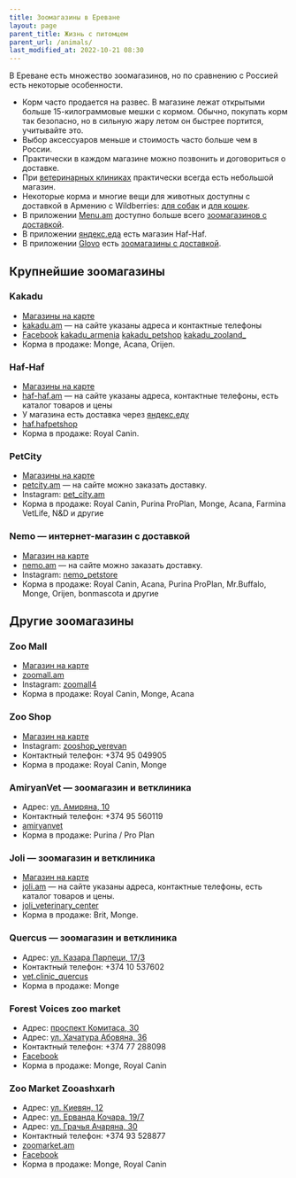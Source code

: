 ```yaml
---
title: Зоомагазины в Ереване
layout: page
parent_title: Жизнь с питомцем
parent_url: /animals/
last_modified_at: 2022-10-21 08:30
---
```


В Ереване есть множество зоомагазинов, но по сравнению с Россией есть некоторые особенности.

- Корм часто продается на развес. В магазине лежат открытыми больше 15-килограммовые мешки с кормом. Обычно,
  покупать корм так безопасно, но в сильную жару летом он быстрее портится, учитывайте это.
- Выбор аксессуаров меньше и стоимость часто больше чем в России.
- Практически в каждом магазине можно позвонить и договориться о доставке.
- При [ветеринарных клиниках](/animals/vetclinics) практически всегда есть небольшой магазин.
- Некоторые корма и многие вещи для животных доступны с доставкой в Армению с Wildberries:
  [для собак](https://am.wildberries.ru/catalog?category=16438&sort=popular) и
  [для кошек](https://am.wildberries.ru/catalog?category=16347&sort=popular).
- В приложении [Menu.am](https://menu.am/ru) доступно больше всего
  [зоомагазинов с доставкой](https://menu.am/ru/shops?filters=pet-food).
- В приложении [яндекс.еда](https://eats.yandex.com/ru-am/Yerevan/r/haf-haf) есть магазин Haf-Haf.
- В приложении [Glovo](https://glovoapp.com/am/) есть
  [зоомагазины с доставкой](https://glovoapp.com/am/en/yerevan/shops-and-gifts_1554/pet-shop_35518/).

[//]: # (todo: Заказ посылки через Глоббинг)

## Крупнейшие зоомагазины

### Kakadu

- [Магазины на карте](https://yandex.ru/maps/10262/yerevan/search/Kakadu/)
- [kakadu.am](https://kakadu.am) — на сайте указаны адреса и контактные телефоны
- [Facebook](https://m.facebook.com/KAKADUSshops/)
  [kakadu_armenia](https://www.instagram.com/kakadu_armenia/) [kakadu_petshop](https://www.instagram.com/kakadu_petshop/)
  [kakadu_zooland_](https://www.instagram.com/kakadu_zooland_/)
- Корма в продаже: Monge, Acana, Orijen.

### Haf-Haf

- [Магазины на карте](https://yandex.ru/maps/10262/yerevan/search/Haf-Haf/)
- [haf-haf.am](https://www.haf-haf.am/ru/) — на сайте указаны адреса, контактные телефоны, есть каталог товаров и цены
- У магазина есть доставка через [яндекс.еду](https://eats.yandex.com/ru-am/Yerevan/r/haf-haf)
- [haf.hafpetshop](https://www.instagram.com/haf.hafpetshop/)
- Корма в продаже: Royal Canin.

### PetCity

- [Магазины на карте](https://yandex.ru/maps/10262/yerevan/search/PetCity/)
- [petcity.am](https://petcity.am/ru/homepage-2) — на сайте можно заказать доставку.
- Instagram: [pet_city.am](https://www.instagram.com/pet_city.am/)
- Корма в продаже: Royal Canin, Purina ProPlan, Monge, Acana, Farmina VetLife, N&D и другие

### Nemo — интернет-магазин с доставкой

- [Магазин на карте](https://yandex.ru/maps/org/nemo/191697089221/)
- [nemo.am](https://nemo.am/) — на сайте можно заказать доставку.
- Instagram: [nemo_petstore](https://www.instagram.com/nemo_petstore/)
- Корма в продаже: Royal Canin, Acana, Purina ProPlan, Mr.Buffalo, Monge, Orijen, bonmascota и другие

## Другие зоомагазины

### Zoo Mall

- [Магазин на карте](https://goo.gl/maps/a9LGfFGQkHstkQuy6)
- [zoomall.am](https://zoomall.am/)
- Instagram: [zoomall4](https://www.instagram.com/zoomall4/)
- Корма в продаже: Royal Canin, Monge, Acana

### Zoo Shop

- [Магазин на карте](https://yandex.ru/maps/org/zoo_shop/16779486277/)
- Instagram: [zooshop_yerevan](https://www.instagram.com/zooshop_yerevan/)
- Контактный телефон: +374 95 049905
- Корма в продаже: Royal Canin, Monge

### AmiryanVet — зоомагазин и ветклиника

- Адрес: [ул. Амиряна, 10](https://yandex.ru/maps/org/amiryanvet/209808278094/)
- Контактный телефон: +374 95 560119
- [amiryanvet](https://www.instagram.com/amiryanvet/)
- Корма в продаже: Purina / Pro Plan

### Joli — зоомагазин и ветклиника

- [Магазин на карте](https://yandex.ru/maps/org/veterinarny_tsentr_dzholi/135151397057/)
- [joli.am](http://joli.am/) — на сайте указаны адреса, контактные телефоны, есть каталог товаров и цены.
- [joli_veterinary_center](https://www.instagram.com//)
- Корма в продаже: Brit, Monge.

### Quercus — зоомагазин и ветклиника

- Адрес: [ул. Казара Парпеци, 17/3](https://yandex.ru/maps/org/quercus_vet_clinic_zoosalon/181982950255/)
- Контактный телефон: +374 10 537602
- [vet.clinic_quercus](https://www.instagram.com/vet.clinic_quercus/)
- Корма в продаже: Monge

### Forest Voices zoo market

- Адрес: [проспект Комитаса, 30](https://yandex.ru/maps/org/forest_voices_zoomagazin/99596547688/)
- Адрес: [ул. Хачатура Абовяна, 36](https://yandex.ru/maps/org/forest_voices_zoomagazin/57855023163/)
- Контактный телефон: +374 77 288098
- [Facebook](https://www.facebook.com/zoomarket1/about)
- Корма в продаже: Monge, Royal Canin

### Zoo Market Zooashxarh

- Адрес: [ул. Киевян, 12](https://yandex.ru/maps/org/180669891281/)
- Адрес: [ул. Ерванда Кочара, 19/7](https://yandex.ru/maps/org/137532800215/)
- Адрес: [ул. Грачья Ачаряна, 30](https://yandex.ru/maps/org/33139129154/)
- Контактный телефон: +374 93 528877
- [zoomarket.am](https://zoomarket.am/)
- [Facebook](https://www.facebook.com/Zooashkharh/)
- Корма в продаже: Monge, Royal Canin
